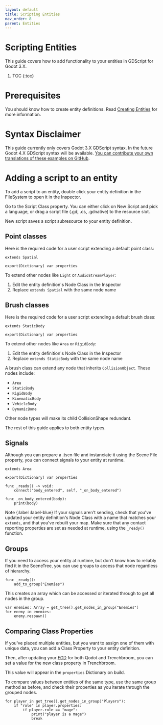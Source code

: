 ```yaml
---
layout: default
title: Scripting Entities
nav_order: 8
parent: Entities
---
```


# Scripting Entities

This guide covers how to add functionality to your entities in GDScript for Godot 3.X.


1. TOC
{:toc}

# Prerequisites

You should know how to create entity definitions. Read [Creating Entities](https://qodotplugin.github.io/docs/creating-entities.html) for more information.

# Syntax Disclaimer

This guide currently only covers Godot 3.X GDScript syntax. In the future Godot 4.X GDScript syntax will be available. [You can contribute your own translations of these examples on GitHub](https://github.com/QodotPlugin/qodotplugin.github.io/issues/new).

# Adding a script to an entity

To add a script to an entity, double click your entity definition in the FileSystem to open it in the Inspector.

Go to the Script Class property. You can either click on New Script and pick a language, or drag a script file (.gd, .cs, .gdnative) to the resource slot.

New script saves a script subresource to your entity definition.

## Point classes

Here is the required code for a user script extending a default point class:

```
extends Spatial

export(Dictionary) var properties
```

To extend other nodes like `Light` or `AudioStreamPlayer`:

1. Edit the entity definition's Node Class in the Inspector
2. Replace `extends Spatial` with the same node name

## Brush classes

Here is the required code for a user script extending a default brush class:

```
extends StaticBody

export(Dictionary) var properties
```

To extend other nodes like `Area` or `RigidBody`:

1. Edit the entity definition's Node Class in the Inspector
2. Replace `extends StaticBody` with the same node name

A brush class can extend any node that inherits `CollisionObject`. These nodes include:

- `Area`
- `StaticBody`
- `RigidBody`
- `KinematicBody`
- `VehicleBody`
- `DynamicBone`

Other node types will make its child CollisionShape redundant.

The rest of this guide applies to both entity types.

## Signals

Although you can prepare a .tscn file and instanciate it using the Scene File property, you can connect signals to your entity at runtime.

```
extends Area

export(Dictionary) var properties

func _ready() -> void:
	connect("body_entered", self, "_on_body_entered")

func _on_body_entered(body):
	print(body)
```

Note
{:label :label-blue}
If your signals aren't sending, check that you've updated your entity definition's Node Class with a name that matches your `extends`, and that you've rebuilt your map. Make sure that any contact reporting properties are set as needed at runtime, using the `_ready()` function.

## Groups

If you need to access your entity at runtime, but don't know how to reliably find it in the SceneTree, you can use groups to access that node regardless of hierarchy.

```
func _ready():
	add_to_group("Enemies")
```

This creates an array which can be accessed or iterated through to get all nodes in the group.

```
var enemies: Array = get_tree().get_nodes_in_group("Enemies")
for enemy in enemies:
	enemy.respawn()
```

## Comparing Class Properties

If you've placed multiple entities, but you want to assign one of them with unique data, you can add a Class Property to your entity definition.

Then, after updating your [FGD](fgd.md) for both Qodot and Trenchbroom, you can set a value for the new class property in Trenchbroom.

This value will appear in the `properties` Dictionary on build.

To compare values between entities of the same type, use the same group method as before, and check their properties as you iterate through the grouped nodes.

```
for player in get_tree().get_nodes_in_group("Players"):
	if "role" in player.properties:
		if player.role == "mage":
			print("player is a mage")
			break
```
